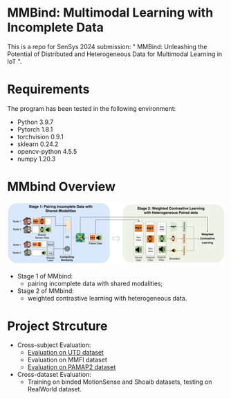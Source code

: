 # MMBind: Multimodal Learning with Incomplete Data
This is a repo for SenSys 2024 submission: " MMBind: Unleashing the Potential of Distributed and Heterogeneous Data for Multimodal Learning in IoT ".

# Requirements
The program has been tested in the following environment: 
* Python 3.9.7
* Pytorch 1.8.1
* torchvision 0.9.1
* sklearn 0.24.2
* opencv-python 4.5.5
* numpy 1.20.3

# MMbind Overview
<p align="center" >
	<img src="https://github.com/nesl/multimodal-bind/blob/main/mmbind-overview.png" width="700">
</p>

* Stage 1 of MMbind: 
	* pairing incomplete data with shared modalities;
* Stage 2 of MMbind: 
	*  weighted contrastive learning with heterogeneous data.

# Project Strcuture
* Cross-subject Evaluation:
  * [Evaluation on UTD dataset](https://github.com/nesl/multimodal-bind/blob/main/UTD/UTD-README.md)
  * Evaluation on MMFI dataset
  * [Evaluation on PAMAP2 dataset](https://github.com/nesl/multimodal-bind/blob/main/PAMAP2/PAMAP2-README.md)
* Cross-dataset Evaluation:
  * Training on binded MotionSense and Shoaib datasets, testing on RealWorld dataset.

